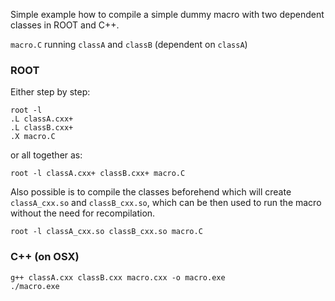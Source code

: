 Simple example how to compile a simple dummy macro with two dependent classes in ROOT and C++.

`macro.C` running `classA` and `classB` (dependent on `classA`)

### ROOT
Either step by step:
```
root -l
.L classA.cxx+
.L classB.cxx+
.X macro.C
```

or all together as:
```
root -l classA.cxx+ classB.cxx+ macro.C
```

Also possible is to compile the classes beforehend which will create ``classA_cxx.so`` and ``classB_cxx.so``, which can be then used to run the macro without the need for recompilation.

```
root -l classA_cxx.so classB_cxx.so macro.C
```

### C++ (on OSX)
```
g++ classA.cxx classB.cxx macro.cxx -o macro.exe
./macro.exe
```


